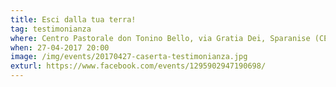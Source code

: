 ```yaml
---
title: Esci dalla tua terra!
tag: testimonianza
where: Centro Pastorale don Tonino Bello, via Gratia Dei, Sparanise (CE)
when: 27-04-2017 20:00
image: /img/events/20170427-caserta-testimonianza.jpg
exturl: https://www.facebook.com/events/1295902947190698/
---
```

